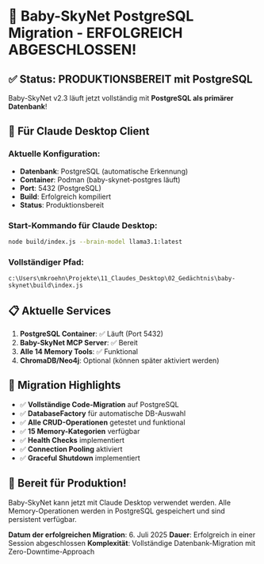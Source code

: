 # 🎉 Baby-SkyNet PostgreSQL Migration - ERFOLGREICH ABGESCHLOSSEN!

## ✅ Status: PRODUKTIONSBEREIT mit PostgreSQL

Baby-SkyNet v2.3 läuft jetzt vollständig mit **PostgreSQL als primärer Datenbank**!

## 🚀 Für Claude Desktop Client

### Aktuelle Konfiguration:
- **Datenbank**: PostgreSQL (automatische Erkennung)
- **Container**: Podman (baby-skynet-postgres läuft)
- **Port**: 5432 (PostgreSQL)
- **Build**: Erfolgreich kompiliert
- **Status**: Produktionsbereit

### Start-Kommando für Claude Desktop:
```bash
node build/index.js --brain-model llama3.1:latest
```

### Vollständiger Pfad:
```
c:\Users\mkroehn\Projekte\11_Claudes_Desktop\02_Gedächtnis\baby-skynet\build\index.js
```

## 📋 Aktuelle Services

1. **PostgreSQL Container**: ✅ Läuft (Port 5432)
2. **Baby-SkyNet MCP Server**: ✅ Bereit
3. **Alle 14 Memory Tools**: ✅ Funktional
4. **ChromaDB/Neo4j**: Optional (können später aktiviert werden)

## 🔧 Migration Highlights

- ✅ **Vollständige Code-Migration** auf PostgreSQL
- ✅ **DatabaseFactory** für automatische DB-Auswahl
- ✅ **Alle CRUD-Operationen** getestet und funktional
- ✅ **15 Memory-Kategorien** verfügbar
- ✅ **Health Checks** implementiert
- ✅ **Connection Pooling** aktiviert
- ✅ **Graceful Shutdown** implementiert

## 🎯 Bereit für Produktion!

Baby-SkyNet kann jetzt mit Claude Desktop verwendet werden. Alle Memory-Operationen werden in PostgreSQL gespeichert und sind persistent verfügbar.

**Datum der erfolgreichen Migration**: 6. Juli 2025
**Dauer**: Erfolgreich in einer Session abgeschlossen
**Komplexität**: Vollständige Datenbank-Migration mit Zero-Downtime-Approach
